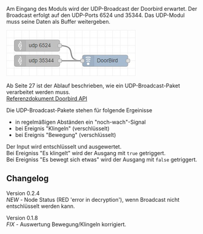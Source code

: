 Am Eingang des Moduls wird der UDP-Broadcast der Doorbird erwartet. Der Broadcast erfolgt auf den UDP-Ports 6524 und 35344. Das UDP-Modul muss seine Daten als Buffer weitergeben.

![udp](readme/udp.jpg)

Ab Seite 27 ist der Ablauf beschrieben, wie ein UDP-Broadcast-Paket verarbeitet werden muss.  
[Referenzdokument Doorbird API](https://www.doorbird.com/downloads/api_lan.pdf)

Die UDP-Broadcast-Pakete stehen für folgende Ergeinisse
- in regelmäßigen Abständen ein "noch-wach"-Signal
- bei Ereignis "Klingeln" (verschlüsselt)
- bei Ereignis "Bewegung" (verschlüsselt)

Der Input wird entschlüsselt und ausgewertet.  
Bei Ereigniss "Es klingelt" wird der Ausgang mit `true` getriggert.  
Bei Ereigniss "Es bewegt sich etwas" wird der Ausgang mit `false` getriggert.  


## Changelog
Version 0.2.4  
*NEW* - Node Status (RED 'error in decryption'), wenn Broadcast nicht entschlüsselt werden kann.

Version 0.1.8  
*FIX* - Auswertung Bewegung/Klingeln korrigiert.

